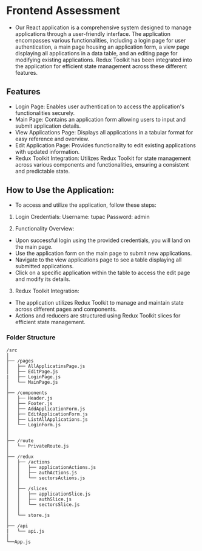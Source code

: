 # Frontend Assessment
- Our React application is a comprehensive system designed to manage applications through a user-friendly interface. The application
  encompasses various functionalities, including a login page for user authentication, a main page housing an application form, a view page
  displaying all applications in a data table, and an editing page for modifying existing applications. Redux Toolkit has been integrated into
  the application for efficient state management across these different features.

## Features
- Login Page: Enables user authentication to access the application's functionalities securely.
- Main Page: Contains an application form allowing users to input and submit application details.
- View Applications Page: Displays all applications in a tabular format for easy reference and overview.
- Edit Application Page: Provides functionality to edit existing applications with updated information.
- Redux Toolkit Integration: Utilizes Redux Toolkit for state management across various components and functionalities, ensuring a consistent
  and predictable state.

## How to Use the Application:
- To access and utilize the application, follow these steps:

1. Login Credentials:
    Username: tupac
    Password: admin

2. Functionality Overview:
  - Upon successful login using the provided credentials, you will land on the main page.
  - Use the application form on the main page to submit new applications.
  - Navigate to the view applications page to see a table displaying all submitted applications.
  - Click on a specific application within the table to access the edit page and modify its details.

3. Redux Toolkit Integration:
  - The application utilizes Redux Toolkit to manage and maintain state across different pages and components.
  - Actions and reducers are structured using Redux Toolkit slices for efficient state management.


### Folder Structure

```
/src
│
├── /pages
│   ├── AllApplicatinsPage.js
│   ├── EditPage.js
|   ├── LoginPage.js
│   └── MainPage.js
│
├── /components
│   ├── Header.js
│   ├── Footer.js
│   ├── AddApplicationForm.js
│   ├── EditApplicationForm.js
│   ├── ListAllApplications.js
│   └── LoginForm.js
│
│
├── /route
│   └── PrivateRoute.js
│
├── /redux
│   ├── /actions
│   │   ├── applicationActions.js
│   │   ├── authActions.js
│   │   └── sectorsActions.js
│   │
│   ├── /slices
│   │   ├── applicationSlice.js
│   │   ├── authSlice.js
│   │   └── sectorsSlice.js
│   │
│   └── store.js
│
├── /api
|   └── api.js
│
└──App.js
```